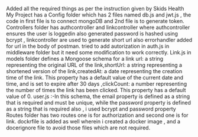Added all the required things as per the instruction given by Skids Health
My Project has a Config folder which has 2 files named db.js and jwt.js , the code in first file is to connect mongoDB and 2nd file is to generate token.
Controllers folder has authcontroller and linkcontroller where authcontroller ensures the user is loggedin also generated password is hashed using bcrypt , linkcontroller are used to generate short url also errorhandler added for url in the body of postman.
tried to add autorization in auth.js in middleware folder but it need some modification to work correctly.
Link.js in models folder defines a Mongoose schema for a link url: a string representing the original URL of the link,shortUrl: a string representing a shortened version of the link,createdAt: a date representing the creation time of the link. This property has a default value of the current date and time, and is set to expire after 30 days ,clickCount: a number representing the number of times the link has been clicked. This property has a default value of 0.
user.js :-In this schema, the email property is defined as a string that is required and must be unique, while the password property is defined as a string that is required also , i used bcrypt and password property 
Routes folder has two routes one is for authorization and second one is for link. 
dockrfile is added as well wherein i created a docker image , and a docerignore file to avoid those files which are not required.
